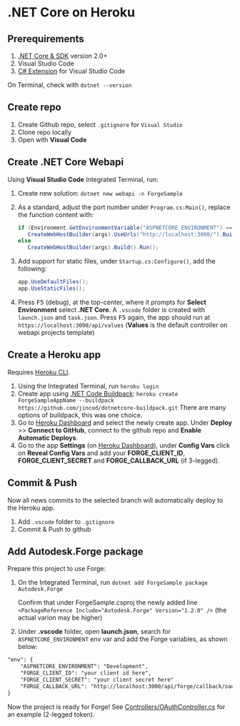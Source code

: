 # .NET Core on Heroku

## Prerequirements

1. [.NET Core & SDK](https://www.microsoft.com/net/download) version 2.0+
2. Visual Studio Code 
3. [C# Extension](https://marketplace.visualstudio.com/items?itemName=ms-vscode.csharp) for Visual Studio Code

On Terminal, check with `dotnet --version`

## Create repo

1. Create Github repo, select `.gitignore` for `Visual Studio`
2. Clone repo locally
3. Open with **Visual Code**

## Create .NET Core Webapi

Using **Visual Studio Code** Integrated Terminal, run:

1. Create new solution: `dotnet new webapi -n ForgeSample`
2. As a standard, adjust the port number under `Program.cs:Main()`, replace the function content with: 

   ```csharp
   if (Environment.GetEnvironmentVariable("ASPNETCORE_ENVIRONMENT") == "Development")
      CreateWebHostBuilder(args).UseUrls("http://localhost:3000/").Build().Run();
   else
      CreateWebHostBuilder(args).Build().Run();
	```
  
3. Add support for static files, under `Startup.cs:Configure()`, add the following:

   ```csharp
   app.UseDefaultFiles();
   app.UseStaticFiles();
   ```
   
3. Press <kbd>F5</kbd> (debug), at the top-center, where it prompts for **Select Environment** select **.NET Core**. A `.vscode` folder is created with `launch.json` and `task.json`. Press <kbd>F5</kbd> again, the app should run at `https://localhost:3000/api/values` (**Values** is the default controller on webapi projects template)

## Create a Heroku app

Requires [Heroku CLI](https://devcenter.heroku.com/articles/heroku-cli). 

1. Using the Integrated Terminal, run `heroku login`
2. Create app using [.NET Code Buildpack](https://elements.heroku.com/buildpacks/jincod/dotnetcore-buildpack): `heroku create ForgeSampleAppName --buildpack https://github.com/jincod/dotnetcore-buildpack.git`
There are many options of buildpack, this was one choice.
3. Go to [Heroku Dashboard](https://dashboard.heroku.com/apps) and select the newly create app. Under **Deploy** >> **Connect to GitHub**, connect to the github repo and **Enable Automatic Deploys**. 
4. Go to the app **Settings** (on [Heroku Dashboard](https://dashboard.heroku.com/apps)), under **Config Vars** click on **Reveal Config Vars** and add your **FORGE\_CLIENT\_ID**, **FORGE\_CLIENT\_SECRET** and **FORGE_CALLBACK_URL** (if 3-legged).

## Commit & Push

Now all news commits to the selected branch will automatically deploy to the Heroku app.

1. Add `.vscode` folder to `.gitignore`
2. Commit & Push to github

## Add Autodesk.Forge package

Prepare this project to use Forge:

1. On the Integrated Terminal, run `dotnet add ForgeSample package Autodesk.Forge`

   Confirm that under ForgeSample.csproj the newly added line `<PackageReference Include="Autodesk.Forge" Version="1.2.0" />` (the actual varion may be higher)

2. Under **.vscode** folder, open **launch.json**, search for `ASPNETCORE_ENVIRONMENT` env var and add the Forge variables, as shown below:

```xml
"env": {
    "ASPNETCORE_ENVIRONMENT": "Development",
    "FORGE_CLIENT_ID": "your client id here",
    "FORGE_CLIENT_SECRET": "your client secret here"
    "FORGE_CALLBACK_URL": "http://localhost:3000/api/forge/callback/oauth"
}
```

Now the project is ready for Forge! See [Controllers/OAuthController.cs](blob/master/ForgeSample/Controllers/OAuthController.cs) for an example (2-legged token).